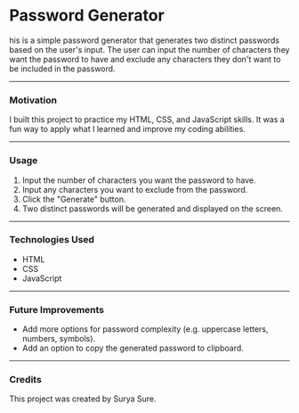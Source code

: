 # Password Generator

his is a simple password generator that generates two distinct passwords based on the user's input. The user can input the number of characters they want the password to have and exclude any characters they don't want to be included in the password.
***
### Motivation
I built this project to practice my HTML, CSS, and JavaScript skills. It was a fun way to apply what I learned and improve my coding abilities.
***
### Usage
1. Input the number of characters you want the password to have.
2. Input any characters you want to exclude from the password.
3. Click the "Generate" button.
4. Two distinct passwords will be generated and displayed on the screen.
***
### Technologies Used
- HTML
- CSS
- JavaScript
***
### Future Improvements
- Add more options for password complexity (e.g. uppercase letters, numbers, symbols).
- Add an option to copy the generated password to clipboard.
***
### Credits
This project was created by Surya Sure.
